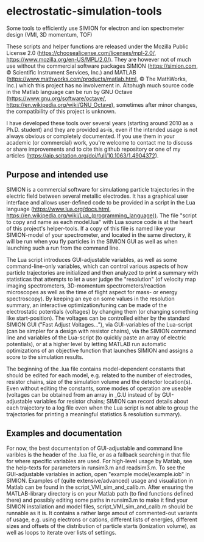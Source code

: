 # electrostatic-simulation-tools
Some tools to efficiently use SIMION for electron and ion spectrometer design (VMI, 3D momentum, TOF)

These scripts and helper functions are released under the Mozilla Public License 2.0 (https://choosealicense.com/licenses/mpl-2.0/, https://www.mozilla.org/en-US/MPL/2.0/). They are however not of much use without the commercial software packages SIMION (https://simion.com, © Scientific Instrument Services, Inc.) and MATLAB (https://www.mathworks.com/products/matlab.html, © The MathWorks, Inc.) which this project has no involvement in. Altohugh much source code in the Matlab language can be run by GNU Octave (https://www.gnu.org/software/octave/, https://en.wikipedia.org/wiki/GNU_Octave), sometimes after minor changes, the compatibility of this project is unknown.

I have developed these tools over several years (starting around 2010 as a Ph.D. student) and they are provided as-is, even if the intended usage is not always obvious or completely documented. If you use them in your academic (or commercial) work, you're welcome to contact me to discuss or share improvements and to cite this github repository or one of my articles (https://aip.scitation.org/doi/full/10.1063/1.4904372).

## Purpose and intended use
SIMION is a commercial software for simulationg particle trajectories in the electric field between several metallic electrodes. It has a graphical user interface and allows user-defined code to be provided in a script in the Lua language (https://www.lua.org/docs.html, https://en.wikipedia.org/wiki/Lua_(programming_language)). The file "script to copy and name as each model.lua" with Lua source code is at the heart of this project's helper-tools. If a copy of this file is named like your SIMION-model of your spectrometer, and located in the same directory, it will be run when you fly particles in the SIMION GUI as well as when launching such a run from the command line. 

The Lua script introduces GUI-adjustable variables, as well as some command-line-only variables, which can control various aspects of how particle trajectories are initialized and then analyzed to print a summary with statisticas that attempts to let a user judge the "resolution" (of velocity map imaging spectrometers, 3D-momentum spectrometers/reaction microscopes as well as the time of flight aspect for mass- or energy spectroscopy). By keeping an eye on some values in the resolution summary, an interactive optimization/tuning can be made of the electrostatic potentials (voltages) by changing them (or changing something like start-position). The voltages can be controlled either by the standard SIMION GUI ("Fast Adjust Voltages..."), via GUI-variables of the Lua-script (can be simpler for a design with resistor chains), via the SIMION command line and variables of the Lua-script (to quickly paste an array of electric potentials), or at a higher level by letting MATLAB run automatic optimizations of an objective function that launches SIMION and assigns a score to the simulation results.

The beginning of the .lua file contains model-dependent constants that should be edited for each model, e.g. related to the number of electrodes, resistor chains, size of the simulation volume and the detector location(s). Even without editing the constants, some modes of operation are useable (voltages can be obtained from an array in _G.U instead of by GUI-adjustable variables for resistor chains; SIMION can record details about each trajectory to a log file even when the Lua script is not able to group the trajectories for printing a meaningful statistics & resolution summary).

## Examples and documentation
For now, the best documentation of GUI-adjustable and command line varibles is the header of the .lua file, or as a fallback searching in that file for where specific variables are used. For high-level usage by Matlab, see the help-texts for parameters in runsim3.m and readsim3.m. 
To see the GUI-adjustable variables in action, open "example model/example.iob" in SIMION. 
Examples of (quite extensive/advanced) usage and visualiation in Matlab can be found in the script_VMI_sim_and_calib.m. After ensuring the MATLAB-library directory is on your Matlab path (to find functions defined there) and possibly editing some paths in runsim3.m to make it find your SIMION installation and model files, script_VMI_sim_and_calib.m should be runnable as it is. It contains a rather large amout of commented-out variants of usage, e.g. using electrons or cations, different lists of energies, different sizes and offsets of the distribution of particle starts (ionization volume), as well as loops to iterate over lists of settings.
